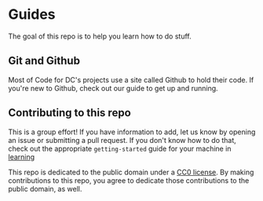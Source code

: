 # Guides

The goal of this repo is to help you learn how to do stuff.

## Git and Github

Most of Code for DC's projects use a site called Github to hold their
code. If you're new to Github, check out our guide to get up and
running.

## Contributing to this repo

This is a group effort! If you have information to add, let us know by
opening an issue or submitting a pull request. If you don't know how
to do that, check out the appropriate `getting-started` guide for your
machine in [learning](learning/)

This repo is dedicated to the public domain under a
[CC0 license](LICENSE.md). By making contributions to this repo, you
agree to dedicate those contributions to the public domain, as well.
